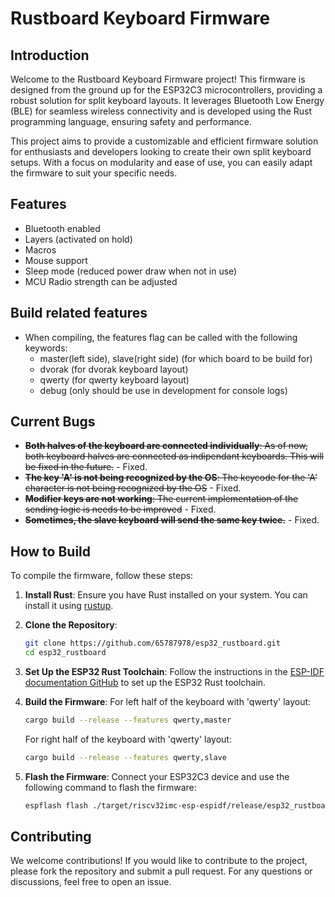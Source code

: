 # Rustboard Keyboard Firmware

## Introduction

Welcome to the Rustboard Keyboard Firmware project! This firmware is designed from the ground up for the ESP32C3 microcontrollers, providing a robust solution for split keyboard layouts. It leverages Bluetooth Low Energy (BLE) for seamless wireless connectivity and is developed using the Rust programming language, ensuring safety and performance.

This project aims to provide a customizable and efficient firmware solution for enthusiasts and developers looking to create their own split keyboard setups. With a focus on modularity and ease of use, you can easily adapt the firmware to suit your specific needs.

## Features
- Bluetooth enabled
- Layers (activated on hold)
- Macros
- Mouse support
- Sleep mode (reduced power draw when not in use)
- MCU Radio strength can be adjusted

## Build related features
- When compiling, the features flag can be called with the following keywords:
   - master(left side), slave(right side) (for which board to be build for)
   - dvorak (for dvorak keyboard layout)
   - qwerty (for qwerty keyboard layout)
   - debug (only should be use in development for console logs)

## Current Bugs

- ~~**Both halves of the keyboard are connected individually**: As of now, both keyboard halves are connected as indipendant keyboards. This will be fixed in the future.~~ - Fixed.
- ~~**The key 'A' is not being recognized by the OS**: The keycode for the 'A' character is not being recognized by the OS~~ - Fixed.
- ~~**Modifier keys are not working**: The current implementation of the sending logic is needs to be improved~~ - Fixed.
- ~~**Sometimes, the slave keyboard will send the same key twice.**~~ - Fixed.

## How to Build

To compile the firmware, follow these steps:

1. **Install Rust**: Ensure you have Rust installed on your system. You can install it using [rustup](https://rustup.rs/).

2. **Clone the Repository**:

   ```bash
   git clone https://github.com/65787978/esp32_rustboard.git
   cd esp32_rustboard
   ```

3. **Set Up the ESP32 Rust Toolchain**: Follow the instructions in the [ESP-IDF documentation GitHub](https://github.com/esp-rs) to set up the ESP32 Rust toolchain.

4. **Build the Firmware**:
   For left half of the keyboard with 'qwerty' layout:

   ```bash
   cargo build --release --features qwerty,master
   ```

   For right half of the keyboard with 'qwerty' layout:

   ```bash
   cargo build --release --features qwerty,slave
   ```

5. **Flash the Firmware**: Connect your ESP32C3 device and use the following command to flash the firmware:
   ```bash
   espflash flash ./target/riscv32imc-esp-espidf/release/esp32_rustboard
   ```

## Contributing

We welcome contributions! If you would like to contribute to the project, please fork the repository and submit a pull request. For any questions or discussions, feel free to open an issue.
